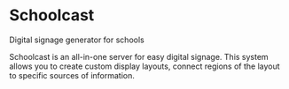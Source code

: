 # Schoolcast
Digital signage generator for schools

Schoolcast is an all-in-one server for easy digital signage. This system allows you to create custom display layouts, connect regions of the layout to specific sources of information.